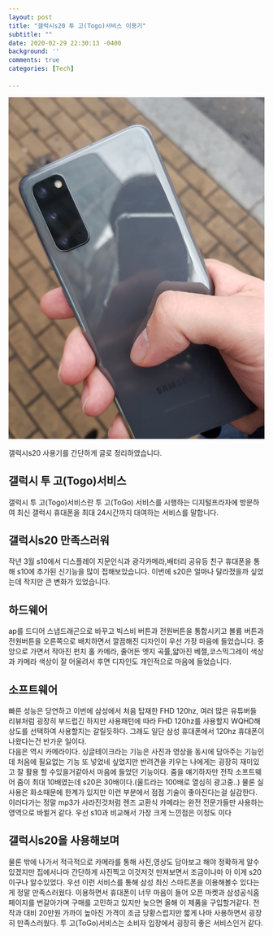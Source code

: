```yaml
---
layout: post
title: "갤럭시s20 투 고(Togo)서비스 이용기"
subtitle: ""
date: 2020-02-29 22:30:13 -0400
background: ''
comments: true
categories: [Tech]

---
```



<img src="https://raw.githubusercontent.com/taehoonoh/taehoonoh.github.io/master/img/posts/s20.jpg" width="700px">

갤럭시s20 사용기를 간단하게 글로 정리하였습니다.

## 갤럭시 투 고(Togo)서비스

갤럭시 투 고(Togo)서비스란 투 고(ToGo) 서비스를 시행하는 디지털프라자에 방문하여 최신 갤럭시 휴대폰을 최대 24시간까지 대여하는 서비스를 말합니다.

## 갤럭시s20 만족스러워

 작년 3월 s10에서 디스플레이 지문인식과 광각카메라,배터리 공유등 친구 휴대폰을 통해 s10에 추가된 신기능을 많이 접해보았습니다. 이번에 s20은 얼마나 달라졌을까 싶었는데 작지만 큰 변화가 있었습니다. 

## 하드웨어

 ap를 드디어 스냅드래곤으로 바꾸고 빅스비 버튼과 전원버튼을 통합시키고 볼륨 버튼과 전원버튼을 오른쪽으로 배치하면서 깔끔해진 디자인이 우선 가장 마음에 들었습니다. 중앙으로 가면서 작아진 펀치 홀 카메라, 줄어든 엣지 곡률,얇아진 베젤,코스믹그레이 색상과 카메라 색상이 잘 어울려서 후면 디자인도 개인적으로 마음에 들었습니다.

## 소프트웨어

빠른 성능은 당연하고 이번에 삼성에서 처음 탑재한 FHD 120hz, 여러 많은 유튜버들 리뷰처럼 굉장히 부드럽긴 하지만 사용패턴에 따라 FHD 120hz를 사용할지 WQHD해상도를 선택하여 사용할지는 갈릴듯하다. 그래도 일단 삼성 휴대폰에서 120hz 휴대폰이 나왔다는건 반가운 일이다.   
다음은 역시 카메라이다. 싱글테이크라는 기능은 사진과 영상을 동시에 담아주는 기능인데 처음에 필요없는 기능 또 넣었네 싶었지만 반려견을 키우는 나에게는 굉장히 재미있고 잘 활용 할 수있을거같아서 마음에 들었던 기능이다. 줌을 얘기하자만 전작 소프트웨어 줌이 최대 10배였는데 s20은 30배이다.(울트라는 100배로 열심히 광고중..) 물론 실사용은 화소때문에 한계가 있지만 이런 부분에서 점점 기술이 좋아진다는걸 실감한다. 이러다가는 정말 mp3가 사라진것처럼 렌즈 교환식 카메라는 완전 전문가들만 사용하는 영역으로 바뀔거 같다. 우선 s10과 비교해서 가장 크게 느낀점은 이정도 이다

## 갤럭시s20을 사용해보며

물론 밖에 나가서 적극적으로 카메라를 통해 사진,영상도 담아보고 해야 정확하게 알수 있겠지만 집에서나마 간단하게 사진찍고 이것저것 만져보면서 조금이나마 아 이게 s20이구나 알수있었다. 우선 이런 서비스를 통해 삼성 최신 스마트폰을 이용해볼수 있다는게 정말 만족스러웠다. 이용하면서 휴대폰이 너무 마음이 들어 오픈 마켓과 삼성공식홈페이지를 번갈아가며 구매를 고민하고 있지만 늦으면 올해 이 제품을 구입할거같다. 전작과 대비 20만원 가까이 높아진 가격이 조금 당황스럽지만 짧게 나마 사용하면서 굉장히 만족스러웠다. 투 고(ToGo)서비스는 소비자 입장에서 굉장히 좋은 서비스인거 같다.